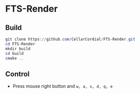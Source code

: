 # FTS-Render

## Build

```powershell
git clone https://github.com/CellarCordial/FTS-Render.git
cd FTS-Render
mkdir build
cd build
cmake ..
```

## Control

- Press mouse right button and `w, a, s, d, q, e`
